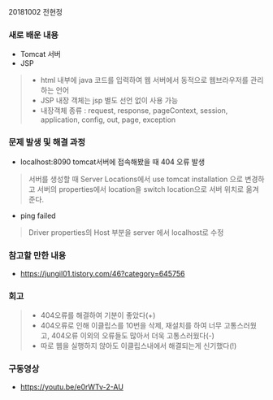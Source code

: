 20181002 전현정

### 새로 배운 내용
- Tomcat 서버
- JSP
> - html 내부에 java 코드를 입력하여 웹 서버에서 동적으로 웹브라우저를 관리하는 언어
> - JSP 내장 객체는 jsp 별도 선언 없이 사용 가능
> - 내장객체 종류 : request, response, pageContext, session, application, config, out, page, exception

### 문제 발생 및 해결 과정
- localhost:8090 tomcat서버에 접속해봤을 때 404 오류 발생
> 서버를 생성할 때 Server Locations에서 use tomcat installation 으로 변경하고 서버의 properties에서 location을 switch location으로 서버 위치로 옮겨준다.
- ping failed
> Driver properties의 Host 부분을 server 에서 localhost로 수정

### 참고할 만한 내용
- https://jungil01.tistory.com/46?category=645756

### 회고
> - 404오류를 해결하여 기분이 좋았다(+)
> - 404오류로 인해 이클립스를 10번을 삭제, 재설치를 하여 너무 고통스러웠고, 404오류 이외의 오류들도 많아서 더욱 고통스러웠다(-)
> - 따로 웹을 실행하지 않아도 이클립스내에서 해결되는게 신기했다(!)

### 구동영상
- https://youtu.be/e0rWTv-2-AU
